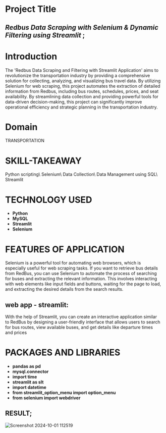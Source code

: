 
# **Project Title**

## *Redbus Data Scraping with Selenium & Dynamic Filtering using Streamlit* ;


# **Introduction**
The 'Redbus Data Scraping and Filtering with Streamlit Application' aims to revolutionize the transportation industry by providing a 
comprehensive solution for collecting, analyzing, and visualizing bus travel data. By utilizing Selenium for web scraping, this project automates the extraction of detailed information 
from Redbus, including bus routes, schedules, prices, and seat availability. By streamlining data collection and providing powerful tools for data-driven decision-making, 
this project can significantly improve operational efficiency and strategic planning in the transportation industry.

# **Domain**
TRANSPORTATION

# **SKILL-TAKEAWAY**
Python scripting\ Selenium\ Data Collection\ Data Management using SQL\ Streamlit

# TECHNOLOGY USED
* **Python** 
* **MySQL** 
* **Streamlit**
* **Selenium**

# **FEATURES OF APPLICATION**
   Selenium is a powerful tool for automating web browsers, which is especially useful for web scraping tasks. If you want to retrieve bus details from RedBus, 
 you can use Selenium to automate the process of searching for buses and extracting the relevant information. This involves interacting with web elements 
 like input fields and buttons, waiting for the page to load, and extracting the desired details from the search results.

## **web app - streamlit:**
With the help of Streamlit, you can create an interactive application similar to RedBus by designing a user-friendly interface that allows users to search for bus routes, view available
buses, and get details like departure times and prices


# **PACKAGES AND LIBRARIES**

* **pandas as pd**
* **mysql.connector**
* **import time**
* **streamlit as slt**
* **import datetime**
* **from streamlit_option_menu import option_menu**
* **from selenium import webdriver**


## RESULT;
![Screenshot 2024-10-01 112519](https://github.com/user-attachments/assets/5d97efbb-491e-455e-aeea-8884ff7da99f)
